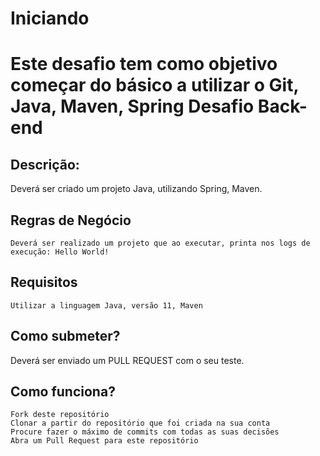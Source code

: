 # Iniciando
Este desafio tem como objetivo começar do básico a utilizar o Git, Java, Maven, Spring
Desafio Back-end
====

## Descrição:

Deverá ser criado um projeto Java, utilizando Spring, Maven.

## Regras de Negócio

    Deverá ser realizado um projeto que ao executar, printa nos logs de execução: Hello World!

## Requisitos
    Utilizar a linguagem Java, versão 11, Maven

## Como submeter?

Deverá ser enviado um PULL REQUEST com o seu teste.

## Como funciona?

    Fork deste repositório
    Clonar a partir do repositório que foi criada na sua conta
    Procure fazer o máximo de commits com todas as suas decisões
    Abra um Pull Request para este repositório

